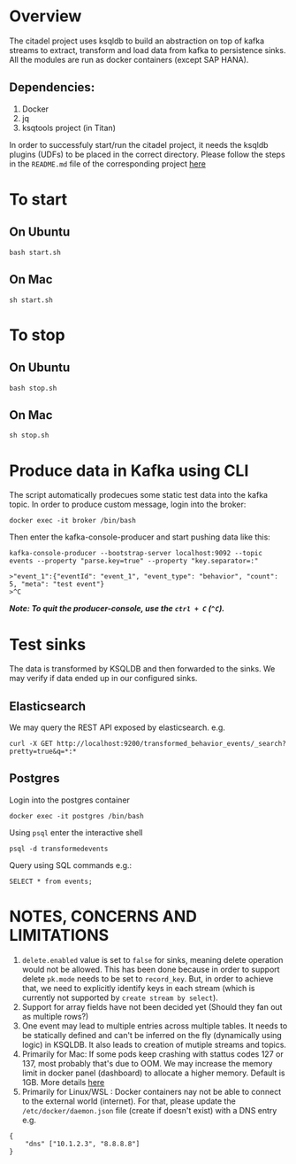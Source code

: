 # Overview

The citadel project uses ksqldb to build an abstraction on top of kafka streams to extract, transform and load data from kafka to persistence sinks.
All the modules are run as docker containers (except SAP HANA).

## Dependencies:
1. Docker
2. jq
3. ksqtools project (in Titan)

In order to successfuly start/run the citadel project, it needs the ksqldb plugins (UDFs) to be placed in the correct directory. Please follow the steps in the `README.md` file of the corresponding project [here](https://gitlab.com/gosecure/development/titan/backend/ksqltools)

# To start
## On Ubuntu
```
bash start.sh
```
## On Mac
```
sh start.sh
```

# To stop
## On Ubuntu
```
bash stop.sh
```

## On Mac
```
sh stop.sh
```

# Produce data in Kafka using CLI
The script automatically prodecues some static test data into the kafka topic.
In order to produce custom message, login into the broker:
```
docker exec -it broker /bin/bash
```
Then enter the kafka-console-producer and start pushing data like this:
```
kafka-console-producer --bootstrap-server localhost:9092 --topic events --property "parse.key=true" --property "key.separator=:"

>"event_1":{"eventId": "event_1", "event_type": "behavior", "count": 5, "meta": "test event"}
>^C
```
__*Note: To quit the producer-console, use the `ctrl + C` (`^C`).*__


# Test sinks
The data is transformed by KSQLDB and then forwarded to the sinks. We may verify if data ended up in our configured sinks.

## Elasticsearch
We may query the REST API exposed by elasticsearch. e.g.
```
curl -X GET http://localhost:9200/transformed_behavior_events/_search?pretty=true&q=*:*
```

## Postgres
Login into the postgres container
```
docker exec -it postgres /bin/bash
```

Using `psql` enter the interactive shell
```
psql -d transformedevents
```

Query using SQL commands e.g.:
```
SELECT * from events;
```

# NOTES, CONCERNS AND LIMITATIONS
1. `delete.enabled` value is set to `false` for sinks, meaning delete operation would not be allowed. This has been done because in order to support delete `pk.mode` needs to be set to `record_key`. But, in order to achieve that, we need to explicitly identify keys in each stream (which is currently not supported by `create stream by select`).
2. Support for array fields have not been decided yet (Should they fan out as multiple rows?)
3. One event may lead to multiple entries across multiple tables. It needs to be statically defined and can't be inferred on the fly (dynamically using logic) in KSQLDB. It also leads to creation of mutiple streams and topics.
4. Primarily for Mac: If some pods keep crashing with stattus codes 127 or 137, most probably that's due to OOM. We may increase the memory limit in docker panel (dashboard) to allocate a higher memory. Default is 1GB. More details [here](https://github.com/10up/wp-local-docker/issues/6)
5. Primarily for Linux/WSL : Docker containers nay not be able to connect to the external world (internet). For that, please update the `/etc/docker/daemon.json` file (create if doesn't exist) with a DNS entry e.g. 
```
{
    "dns" ["10.1.2.3", "8.8.8.8"]
}
```